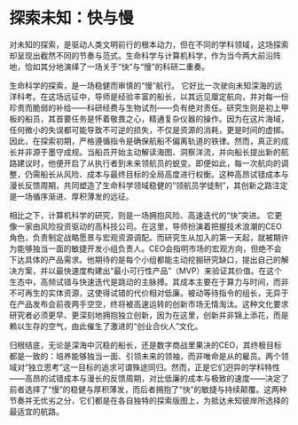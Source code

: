 # 探索未知：快与慢

对未知的探索，是驱动人类文明前行的根本动力，但在不同的学科领域，这场探索却呈现出截然不同的节奏与范式。生命科学与计算机科学，作为当今两大前沿阵地，恰如其分地演绎了一场关于“快”与“慢”的科研二重奏。

生命科学的探索，是一场稳健而审慎的“慢”航行。 它好比一次驶向未知深海的远洋科考。在这场远征中，导师是经验丰富的船长，以其远见厘定航向，并对每一份珍贵而脆弱的补给——科研经费与生物试剂——负有绝对责任。研究生则是初上甲板的船员，其首要任务是怀着敬畏之心，精通复杂仪器的操作。因为在这片海域，任何微小的失误都可能导致不可逆的损失，不仅是资源的消耗，更是时间的虚掷。因此，在探索初期，严格遵循指令是确保航船不偏离轨道的铁律。然而，真正的成长并非源于墨守成规。当船员开始主动解读海图、洞察洋流，并向船长提出新的航路建议时，他便开启了从执行者到未来领航员的蜕变。即便如此，每一次航向的调整，仍需船长从风险、成本与最终目标的全局高度进行权衡。这种高昂试错成本与漫长反馈周期，共同塑造了生命科学领域稳健的“领航员学徒制”，其创新之路注定是一场循序渐进、厚积薄发的远征。

相比之下，计算机科学的研究，则是一场拥抱风险、高速迭代的“快”突进。 它更像一家由风险投资驱动的高科技公司。在这里，导师扮演着把握技术浪潮的CEO角色，负责制定战略愿景与宏观资源调配。而研究生从加入的第一天起，就被期许为能够独当一面的敏捷开发小组负责人。CEO会指明市场的宏观方向，但绝不会下达具体的产品需求。他期待的是每个小组都能主动挖掘研究缺口，提出自己的解决方案，并以最快速度构建出“最小可行性产品”（MVP）来验证其价值。在这个生态中，高频试错与快速迭代是跳动的主脉搏。其成本主要在于算力与时间，而非不可再生的实体资源，这使得试错的代价相对低廉。被动等待指令的组长，无异于在产品发布会前夜两手空空，终将被高速运转的创新市场无情淘汰。这种文化要求研究者必须更早、更深刻地拥抱独立创新，因为在这里，创新并非锦上添花，而是赖以生存的空气，由此催生了激进的“创业合伙人”文化。

归根结底，无论是深海中沉稳的船长，还是数字商战里果决的CEO，其终极目标都是一致的：培养能够独当一面、引领未来的领袖，而非唯命是从的雇员。两个领域对“独立思考”这一目标的追求可谓殊途同归。然而，正是它们迥异的学科特性——高昂的试错成本与漫长的反馈周期，对比低廉的成本与极致的速度——决定了前者选择了“慢”的稳健与厚积薄发，而后者拥抱了“快”的敏捷与持续颠覆。这两种节奏并无优劣之分，它们都是在各自独特的探索版图上，为抵达未知彼岸所选择的最适宜的航路。
